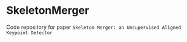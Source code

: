 # SkeletonMerger
Code repository for paper `Skeleton Merger: an Unsupervised Aligned Keypoint Detector`
